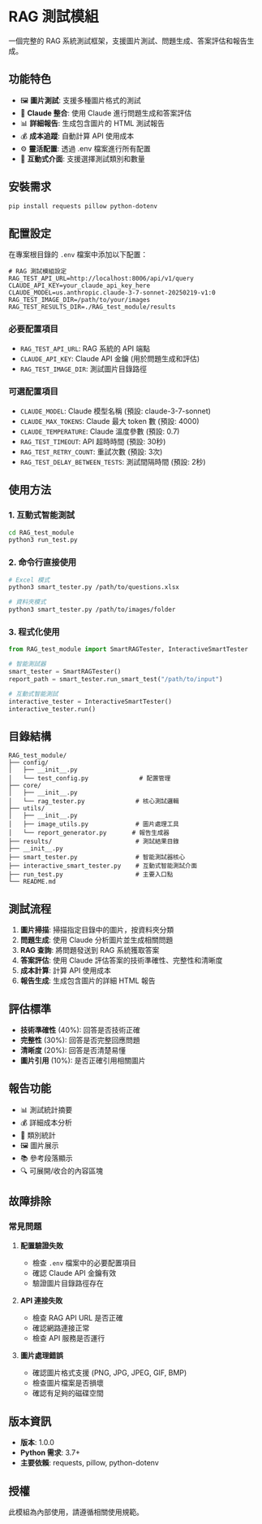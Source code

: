 # RAG 測試模組

一個完整的 RAG 系統測試框架，支援圖片測試、問題生成、答案評估和報告生成。

## 功能特色

- 🖼️ **圖片測試**: 支援多種圖片格式的測試
- 🤖 **Claude 整合**: 使用 Claude 進行問題生成和答案評估
- 📊 **詳細報告**: 生成包含圖片的 HTML 測試報告
- 💰 **成本追蹤**: 自動計算 API 使用成本
- ⚙️ **靈活配置**: 透過 .env 檔案進行所有配置
- 🎯 **互動式介面**: 支援選擇測試類別和數量

## 安裝需求

```bash
pip install requests pillow python-dotenv
```

## 配置設定

在專案根目錄的 `.env` 檔案中添加以下配置：

```env
# RAG 測試模組設定
RAG_TEST_API_URL=http://localhost:8006/api/v1/query
CLAUDE_API_KEY=your_claude_api_key_here
CLAUDE_MODEL=us.anthropic.claude-3-7-sonnet-20250219-v1:0
RAG_TEST_IMAGE_DIR=/path/to/your/images
RAG_TEST_RESULTS_DIR=./RAG_test_module/results
```

### 必要配置項目

- `RAG_TEST_API_URL`: RAG 系統的 API 端點
- `CLAUDE_API_KEY`: Claude API 金鑰 (用於問題生成和評估)
- `RAG_TEST_IMAGE_DIR`: 測試圖片目錄路徑

### 可選配置項目

- `CLAUDE_MODEL`: Claude 模型名稱 (預設: claude-3-7-sonnet)
- `CLAUDE_MAX_TOKENS`: Claude 最大 token 數 (預設: 4000)
- `CLAUDE_TEMPERATURE`: Claude 溫度參數 (預設: 0.7)
- `RAG_TEST_TIMEOUT`: API 超時時間 (預設: 30秒)
- `RAG_TEST_RETRY_COUNT`: 重試次數 (預設: 3次)
- `RAG_TEST_DELAY_BETWEEN_TESTS`: 測試間隔時間 (預設: 2秒)

## 使用方法

### 1. 互動式智能測試

```bash
cd RAG_test_module
python3 run_test.py
```

### 2. 命令行直接使用

```bash
# Excel 模式
python3 smart_tester.py /path/to/questions.xlsx

# 資料夾模式
python3 smart_tester.py /path/to/images/folder
```

### 3. 程式化使用

```python
from RAG_test_module import SmartRAGTester, InteractiveSmartTester

# 智能測試器
smart_tester = SmartRAGTester()
report_path = smart_tester.run_smart_test("/path/to/input")

# 互動式智能測試
interactive_tester = InteractiveSmartTester()
interactive_tester.run()
```

## 目錄結構

```
RAG_test_module/
├── config/
│   ├── __init__.py
│   └── test_config.py              # 配置管理
├── core/
│   ├── __init__.py
│   └── rag_tester.py              # 核心測試邏輯
├── utils/
│   ├── __init__.py
│   ├── image_utils.py             # 圖片處理工具
│   └── report_generator.py       # 報告生成器
├── results/                       # 測試結果目錄
├── __init__.py
├── smart_tester.py                # 智能測試器核心
├── interactive_smart_tester.py    # 互動式智能測試介面
├── run_test.py                    # 主要入口點
└── README.md
```

## 測試流程

1. **圖片掃描**: 掃描指定目錄中的圖片，按資料夾分類
2. **問題生成**: 使用 Claude 分析圖片並生成相關問題
3. **RAG 查詢**: 將問題發送到 RAG 系統獲取答案
4. **答案評估**: 使用 Claude 評估答案的技術準確性、完整性和清晰度
5. **成本計算**: 計算 API 使用成本
6. **報告生成**: 生成包含圖片的詳細 HTML 報告

## 評估標準

- **技術準確性** (40%): 回答是否技術正確
- **完整性** (30%): 回答是否完整回應問題
- **清晰度** (20%): 回答是否清楚易懂
- **圖片引用** (10%): 是否正確引用相關圖片

## 報告功能

- 📊 測試統計摘要
- 💰 詳細成本分析
- 📂 類別統計
- 🖼️ 圖片展示
- 📚 參考段落顯示
- 🔍 可展開/收合的內容區塊

## 故障排除

### 常見問題

1. **配置驗證失敗**
   - 檢查 `.env` 檔案中的必要配置項目
   - 確認 Claude API 金鑰有效
   - 驗證圖片目錄路徑存在

2. **API 連接失敗**
   - 檢查 RAG API URL 是否正確
   - 確認網路連接正常
   - 檢查 API 服務是否運行

3. **圖片處理錯誤**
   - 確認圖片格式支援 (PNG, JPG, JPEG, GIF, BMP)
   - 檢查圖片檔案是否損壞
   - 確認有足夠的磁碟空間

## 版本資訊

- **版本**: 1.0.0
- **Python 需求**: 3.7+
- **主要依賴**: requests, pillow, python-dotenv

## 授權

此模組為內部使用，請遵循相關使用規範。
